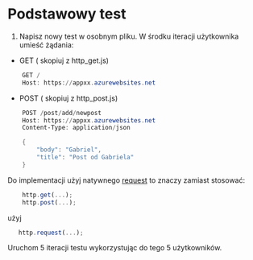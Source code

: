 # Podstawowy test

1. Napisz nowy test w osobnym pliku. W środku iteracji użytkownika umieść żądania:
- GET ( skopiuj z http_get.js)
  
```powershell
    GET /
    Host: https://appxx.azurewebsites.net
```
- POST ( skopiuj z http_post.js)
```powershell
    POST /post/add/newpost
    Host: https://appxx.azurewebsites.net
    Content-Type: application/json

    {
        "body": "Gabriel",
        "title": "Post od Gabriela"
    }
```   
Do implementacji użyj natywnego [request](https://k6.io/docs/javascript-api/k6-http/request-method-url-body-params) to znaczy zamiast stosować:

```javascript
    http.get(...);
    http.post(...);
```
użyj
```javascript 
   http.request(...);
```

Uruchom 5 iteracji testu wykorzystując do tego 5 użytkowników.

